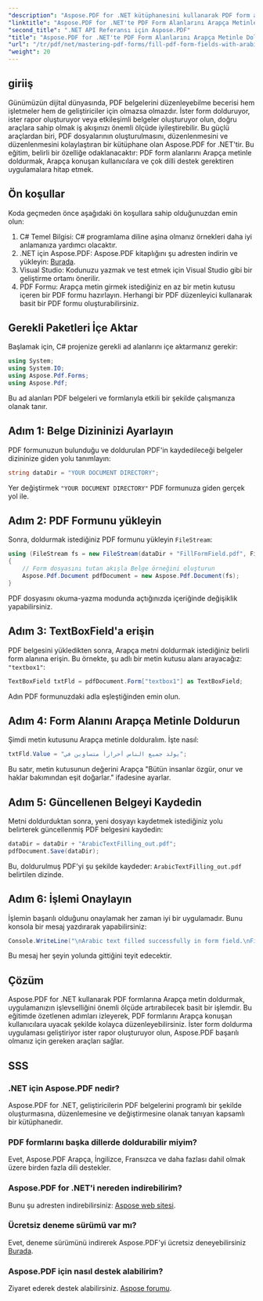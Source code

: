 ```yaml
---
"description": "Aspose.PDF for .NET kütüphanesini kullanarak PDF form alanlarını Arapça metinlerle nasıl verimli bir şekilde dolduracağınızı öğrenin. Bu adım adım eğitim, kurulum süreci ve kodlama örneği boyunca size rehberlik edecektir."
"linktitle": "Aspose.PDF for .NET'te PDF Form Alanlarını Arapça Metinle Doldurun"
"second_title": ".NET API Referansı için Aspose.PDF"
"title": "Aspose.PDF for .NET'te PDF Form Alanlarını Arapça Metinle Doldurun"
"url": "/tr/pdf/net/mastering-pdf-forms/fill-pdf-form-fields-with-arabic-text/"
"weight": 20
---
```


## giriiş

Günümüzün dijital dünyasında, PDF belgelerini düzenleyebilme becerisi hem işletmeler hem de geliştiriciler için olmazsa olmazdır. İster form dolduruyor, ister rapor oluşturuyor veya etkileşimli belgeler oluşturuyor olun, doğru araçlara sahip olmak iş akışınızı önemli ölçüde iyileştirebilir. Bu güçlü araçlardan biri, PDF dosyalarının oluşturulmasını, düzenlenmesini ve düzenlenmesini kolaylaştıran bir kütüphane olan Aspose.PDF for .NET'tir. Bu eğitim, belirli bir özelliğe odaklanacaktır: PDF form alanlarını Arapça metinle doldurmak, Arapça konuşan kullanıcılara ve çok dilli destek gerektiren uygulamalara hitap etmek.

## Ön koşullar

Koda geçmeden önce aşağıdaki ön koşullara sahip olduğunuzdan emin olun:

1. C# Temel Bilgisi: C# programlama diline aşina olmanız örnekleri daha iyi anlamanıza yardımcı olacaktır.
2. .NET için Aspose.PDF: Aspose.PDF kitaplığını şu adresten indirin ve yükleyin: [Burada](https://releases.aspose.com/pdf/net/).
3. Visual Studio: Kodunuzu yazmak ve test etmek için Visual Studio gibi bir geliştirme ortamı önerilir.
4. PDF Formu: Arapça metin girmek istediğiniz en az bir metin kutusu içeren bir PDF formu hazırlayın. Herhangi bir PDF düzenleyici kullanarak basit bir PDF formu oluşturabilirsiniz.

## Gerekli Paketleri İçe Aktar

Başlamak için, C# projenize gerekli ad alanlarını içe aktarmanız gerekir:

```csharp
using System;
using System.IO;
using Aspose.Pdf.Forms;
using Aspose.Pdf;
```

Bu ad alanları PDF belgeleri ve formlarıyla etkili bir şekilde çalışmanıza olanak tanır.

## Adım 1: Belge Dizininizi Ayarlayın

PDF formunuzun bulunduğu ve doldurulan PDF'in kaydedileceği belgeler dizininize giden yolu tanımlayın:

```csharp
string dataDir = "YOUR DOCUMENT DIRECTORY";
```

Yer değiştirmek `"YOUR DOCUMENT DIRECTORY"` PDF formunuza giden gerçek yol ile.

## Adım 2: PDF Formunu yükleyin

Sonra, doldurmak istediğiniz PDF formunu yükleyin `FileStream`:

```csharp
using (FileStream fs = new FileStream(dataDir + "FillFormField.pdf", FileMode.Open, FileAccess.ReadWrite))
{
    // Form dosyasını tutan akışla Belge örneğini oluşturun
    Aspose.Pdf.Document pdfDocument = new Aspose.Pdf.Document(fs);
}
```

PDF dosyasını okuma-yazma modunda açtığınızda içeriğinde değişiklik yapabilirsiniz.

## Adım 3: TextBoxField'a erişin

PDF belgesini yükledikten sonra, Arapça metni doldurmak istediğiniz belirli form alanına erişin. Bu örnekte, şu adlı bir metin kutusu alanı arayacağız: `"textbox1"`:

```csharp
TextBoxField txtFld = pdfDocument.Form["textbox1"] as TextBoxField;
```

Adın PDF formunuzdaki adla eşleştiğinden emin olun.

## Adım 4: Form Alanını Arapça Metinle Doldurun

Şimdi metin kutusunu Arapça metinle dolduralım. İşte nasıl:

```csharp
txtFld.Value = "يولد جميع الناس أحراراً متساوين في";
```

Bu satır, metin kutusunun değerini Arapça "Bütün insanlar özgür, onur ve haklar bakımından eşit doğarlar." ifadesine ayarlar.

## Adım 5: Güncellenen Belgeyi Kaydedin

Metni doldurduktan sonra, yeni dosyayı kaydetmek istediğiniz yolu belirterek güncellenmiş PDF belgesini kaydedin:

```csharp
dataDir = dataDir + "ArabicTextFilling_out.pdf";
pdfDocument.Save(dataDir);
```

Bu, doldurulmuş PDF'yi şu şekilde kaydeder: `ArabicTextFilling_out.pdf` belirtilen dizinde.

## Adım 6: İşlemi Onaylayın

İşlemin başarılı olduğunu onaylamak her zaman iyi bir uygulamadır. Bunu konsola bir mesaj yazdırarak yapabilirsiniz:

```csharp
Console.WriteLine("\nArabic text filled successfully in form field.\nFile saved at " + dataDir);
```

Bu mesaj her şeyin yolunda gittiğini teyit edecektir.

## Çözüm

Aspose.PDF for .NET kullanarak PDF formlarına Arapça metin doldurmak, uygulamanızın işlevselliğini önemli ölçüde artırabilecek basit bir işlemdir. Bu eğitimde özetlenen adımları izleyerek, PDF formlarını Arapça konuşan kullanıcılara uyacak şekilde kolayca düzenleyebilirsiniz. İster form doldurma uygulaması geliştiriyor ister rapor oluşturuyor olun, Aspose.PDF başarılı olmanız için gereken araçları sağlar.

## SSS

### .NET için Aspose.PDF nedir?
Aspose.PDF for .NET, geliştiricilerin PDF belgelerini programlı bir şekilde oluşturmasına, düzenlemesine ve değiştirmesine olanak tanıyan kapsamlı bir kütüphanedir.

### PDF formlarını başka dillerde doldurabilir miyim?
Evet, Aspose.PDF Arapça, İngilizce, Fransızca ve daha fazlası dahil olmak üzere birden fazla dili destekler.

### Aspose.PDF for .NET'i nereden indirebilirim?
Bunu şu adresten indirebilirsiniz: [Aspose web sitesi](https://releases.aspose.com/pdf/net/).

### Ücretsiz deneme sürümü var mı?
Evet, deneme sürümünü indirerek Aspose.PDF'yi ücretsiz deneyebilirsiniz [Burada](https://releases.aspose.com/).

### Aspose.PDF için nasıl destek alabilirim?
Ziyaret ederek destek alabilirsiniz. [Aspose forumu](https://forum.aspose.com/c/pdf/10).